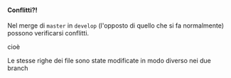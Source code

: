#### Conflitti?!

Nel merge di `master` in `develop` (l'opposto di quello che si fa normalmente)
possono verificarsi conflitti.

cioè

Le stesse righe dei file sono state modificate in modo diverso nei due branch

<aside class="notes">
</aside>
